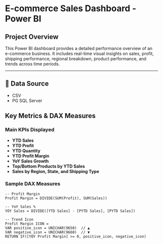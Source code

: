 
# E-commerce Sales Dashboard - Power BI

##  Project Overview
This Power BI dashboard provides a detailed performance overview of an e-commerce business. 
It includes real-time visual insights on sales, profit, shipping performance, regional breakdown, product performance, and trends across time periods.

---

## 🧾 Data Source
 
  - CSV
  - PG SQL Server 


## Key Metrics & DAX Measures

###  Main KPIs Displayed
- **YTD Sales**
- **YTD Profit**
- **YTD Quantity**
- **YTD Profit Margin**
- **YoY Sales Growth**
- **Top/Bottom Products by YTD Sales**
- **Sales by Region, State, and Shipping Type**

###  Sample DAX Measures

```DAX
-- Profit Margin
Profit Margin = DIVIDE(SUM(Profit), SUM(Sales))

-- YoY Sales %
YOY Sales = DIVIDE([YTD Sales] - [PYTD Sales], [PYTD Sales])

-- Trend Icon
Profit Margin ICON = 
VAR positive_icon = UNICHAR(9650)  // ▲
VAR negative_icon = UNICHAR(9660)  // ▼
RETURN IF([YOY Profit Margin] >= 0, positive_icon, negative_icon)

